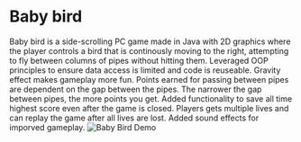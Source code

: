 # Baby bird
Baby bird is a side-scrolling PC game made in Java with 2D graphics where the player controls a bird that is continously moving to the right, attempting to fly between columns of pipes without hitting them. Leveraged OOP principles to ensure data access is limited and code is reuseable. Gravity effect makes gameplay more fun. Points earned for passing between pipes are dependent on the gap between the pipes. The narrower the gap between pipes, the more points you get. Added functionality to save all time highest score even after the game is closed. Players gets multiple lives and can replay the game after all lives are lost. Added sound effects for imporved gameplay. 
![Baby Bird Demo](babybirddemo.gif)
